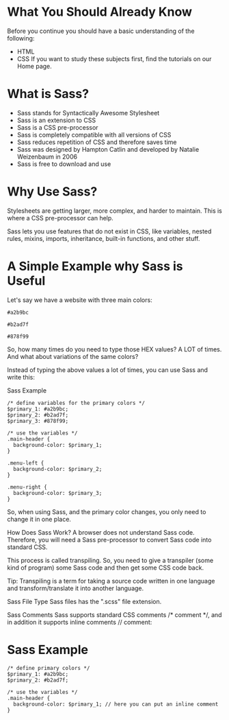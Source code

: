 # What You Should Already Know
Before you continue you should have a basic understanding of the following:

- HTML
- CSS
If you want to study these subjects first, find the tutorials on our Home page.

# What is Sass?
- Sass stands for Syntactically Awesome Stylesheet
- Sass is an extension to CSS
- Sass is a CSS pre-processor
- Sass is completely compatible with all versions of CSS
- Sass reduces repetition of CSS and therefore saves time
- Sass was designed by Hampton Catlin and developed by Natalie Weizenbaum in 2006
- Sass is free to download and use

# Why Use Sass?
Stylesheets are getting larger, more complex, and harder to maintain. This is where a CSS pre-processor can help.

Sass lets you use features that do not exist in CSS, like variables, nested rules, mixins, imports, inheritance, built-in functions, and other stuff.

# A Simple Example why Sass is Useful
Let's say we have a website with three main colors:

```
#a2b9bc

#b2ad7f

#878f99
```

So, how many times do you need to type those HEX values? A LOT of times. And what about variations of the same colors?

Instead of typing the above values a lot of times, you can use Sass and write this:

Sass Example
```
/* define variables for the primary colors */
$primary_1: #a2b9bc;
$primary_2: #b2ad7f;
$primary_3: #878f99;

/* use the variables */
.main-header {
  background-color: $primary_1;
}

.menu-left {
  background-color: $primary_2;
}

.menu-right {
  background-color: $primary_3;
}
```

So, when using Sass, and the primary color changes, you only need to change it in one place.

How Does Sass Work?
A browser does not understand Sass code. Therefore, you will need a Sass pre-processor to convert Sass code into standard CSS.

This process is called transpiling. So, you need to give a transpiler (some kind of program) some Sass code and then get some CSS code back.

Tip: Transpiling is a term for taking a source code written in one language and transform/translate it into another language.

Sass File Type
Sass files has the ".scss" file extension.

Sass Comments
Sass supports standard CSS comments /* comment */, and in addition it supports inline comments // comment:

# Sass Example
```
/* define primary colors */
$primary_1: #a2b9bc;
$primary_2: #b2ad7f;

/* use the variables */
.main-header {
  background-color: $primary_1; // here you can put an inline comment
}
```
